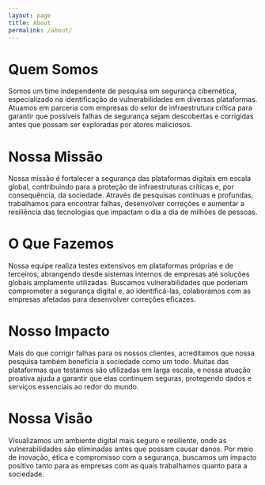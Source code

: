 ```yaml
---
layout: page
title: About
permalink: /about/
---
```


# Quem Somos
Somos um time independente de pesquisa em segurança cibernética, especializado na identificação de vulnerabilidades em diversas plataformas. Atuamos em parceria com empresas do setor de infraestrutura crítica para garantir que possíveis falhas de segurança sejam descobertas e corrigidas antes que possam ser exploradas por atores maliciosos.

# Nossa Missão
Nossa missão é fortalecer a segurança das plataformas digitais em escala global, contribuindo para a proteção de infraestruturas críticas e, por consequência, da sociedade. Através de pesquisas contínuas e profundas, trabalhamos para encontrar falhas, desenvolver correções e aumentar a resiliência das tecnologias que impactam o dia a dia de milhões de pessoas.

# O Que Fazemos
Nossa equipe realiza testes extensivos em plataformas próprias e de terceiros, abrangendo desde sistemas internos de empresas até soluções globais amplamente utilizadas. Buscamos vulnerabilidades que poderiam comprometer a segurança digital e, ao identificá-las, colaboramos com as empresas afetadas para desenvolver correções eficazes.

# Nosso Impacto
Mais do que corrigir falhas para os nossos clientes, acreditamos que nossa pesquisa também beneficia a sociedade como um todo. Muitas das plataformas que testamos são utilizadas em larga escala, e nossa atuação proativa ajuda a garantir que elas continuem seguras, protegendo dados e serviços essenciais ao redor do mundo.

# Nossa Visão
Visualizamos um ambiente digital mais seguro e resiliente, onde as vulnerabilidades são eliminadas antes que possam causar danos. Por meio de inovação, ética e compromisso com a segurança, buscamos um impacto positivo tanto para as empresas com as quais trabalhamos quanto para a sociedade.

